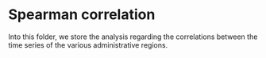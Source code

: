 # Spearman correlation

Into this folder, we store the analysis regarding the correlations between the time series of the various administrative regions.
